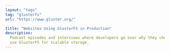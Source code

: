```yaml
---
layout: "tags"
tag: "glusterfs"
url: "https://www.gluster.org/"

title: "Websites Using GlusterFS in Production"
description:
  Podcast episodes and interviews where developers go over why they chose to
  use GlusterFS for scalable storage.
---
```

